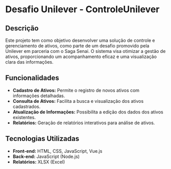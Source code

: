 # Desafio Unilever - ControleUnilever

## Descrição

Este projeto tem como objetivo desenvolver uma solução de controle e gerenciamento de ativos, como parte de um desafio promovido pela Unilever em parceria com o Saga Senai. O sistema visa otimizar a gestão de ativos, proporcionando um acompanhamento eficaz e uma visualização clara das informações.

## Funcionalidades

- **Cadastro de Ativos:** Permite o registro de novos ativos com informações detalhadas.
- **Consulta de Ativos:** Facilita a busca e visualização dos ativos cadastrados.
- **Atualização de Informações:** Possibilita a edição dos dados dos ativos existentes.
- **Relatórios:** Geração de relatórios interativos para análise de ativos.

## Tecnologias Utilizadas

- **Front-end:** HTML, CSS, JavaScript, Vue.js
- **Back-end:** JavaScript (Node.js)
- **Relatórios:** XLSX (Excel)
